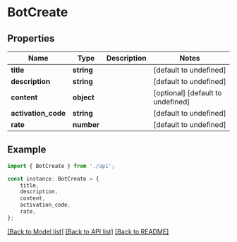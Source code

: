 # BotCreate


## Properties

Name | Type | Description | Notes
------------ | ------------- | ------------- | -------------
**title** | **string** |  | [default to undefined]
**description** | **string** |  | [default to undefined]
**content** | **object** |  | [optional] [default to undefined]
**activation_code** | **string** |  | [default to undefined]
**rate** | **number** |  | [default to undefined]

## Example

```typescript
import { BotCreate } from './api';

const instance: BotCreate = {
    title,
    description,
    content,
    activation_code,
    rate,
};
```

[[Back to Model list]](../README.md#documentation-for-models) [[Back to API list]](../README.md#documentation-for-api-endpoints) [[Back to README]](../README.md)
